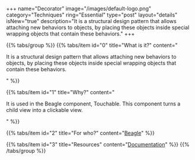+++
name="Decorator"
image="/images/default-logo.png"
category="Techniques"
ring="Essential"
type="post"
layout="details"
isNew="true"
description="It is a structural design pattern that allows attaching new behaviors to objects, by placing these objects inside special wrapping objects that contain these behaviors."
+++

{{% tabs/group %}}
  {{% tabs/item id="0" title="What is it?" content="<p>It is a structural design pattern that allows attaching new behaviors to objects, by placing these objects inside special wrapping objects that contain these behaviors.</p>" %}}
  
  {{% tabs/item id="1" title="Why?" content="<p>It is used in the Beagle component, Touchable. This component turns a child view into a clickable view.</p>" %}}
  
  {{% tabs/item id="2" title="For who?" content="<a href='https://usebeagle.io/' target='_blank'>Beagle</a>" %}}

  {{% tabs/item id="3" title="Resources" content="<a href='https://refactoring.guru/design-patterns/decorator' target='_blank'>Documentation</a>" %}}
{{% /tabs/group %}}